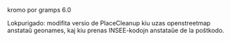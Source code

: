 
kromo por gramps 6.0

Lokpurigado: modifita versio de PlaceCleanup kiu uzas openstreetmap anstataŭ geonames, kaj kiu prenas INSEE-kodojn anstataŭe de la poŝtkodo.
